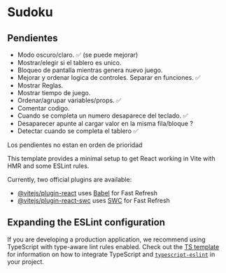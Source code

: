 # Sudoku

## Pendientes

- Modo oscuro/claro. ✅ (se puede mejorar)
- Mostrar/elegir si el tablero es unico.
- Bloqueo de pantalla mientras genera nuevo juego. 
- Mejorar y ordenar logica de controles. Separar en funciones. ✅
- Mostrar Reglas. 
- Mostrar tiempo de juego. 
- Ordenar/agrupar variables/props. ✅
- Comentar codigo. 
- Cuando se completa un numero desaparece del teclado. ✅
- Desaparecer apunte al cargar valor en la misma fila/bloque ?
- Detectar cuando se completa el tablero ✅

Los pendientes no estan en orden de prioridad





This template provides a minimal setup to get React working in Vite with HMR and some ESLint rules.

Currently, two official plugins are available:

- [@vitejs/plugin-react](https://github.com/vitejs/vite-plugin-react/blob/main/packages/plugin-react) uses [Babel](https://babeljs.io/) for Fast Refresh
- [@vitejs/plugin-react-swc](https://github.com/vitejs/vite-plugin-react/blob/main/packages/plugin-react-swc) uses [SWC](https://swc.rs/) for Fast Refresh

## Expanding the ESLint configuration

If you are developing a production application, we recommend using TypeScript with type-aware lint rules enabled. Check out the [TS template](https://github.com/vitejs/vite/tree/main/packages/create-vite/template-react-ts) for information on how to integrate TypeScript and [`typescript-eslint`](https://typescript-eslint.io) in your project.
